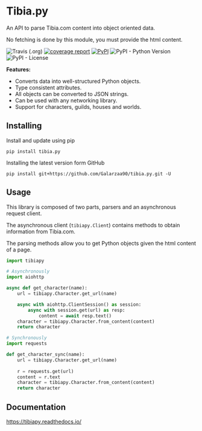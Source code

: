 # Tibia.py
An API to parse Tibia.com content into object oriented data.

No fetching is done by this module, you must provide the html content.

![Travis (.org)](https://img.shields.io/travis/Galarzaa90/tibia.py.svg)
[![coverage report](https://gitlab.com/Galarzaa90/tibia.py/badges/master/coverage.svg)](https://galarzaa90.gitlab.io/tibia.py/coverage/)
[![PyPI](https://img.shields.io/pypi/v/tibia.py.svg)](https://pypi.python.org/pypi/tibia.py/)
![PyPI - Python Version](https://img.shields.io/pypi/pyversions/tibia.py.svg)
![PyPI - License](https://img.shields.io/pypi/l/tibia.py.svg)

**Features:**

- Converts data into well-structured Python objects.
- Type consistent attributes.
- All objects can be converted to JSON strings.
- Can be used with any networking library.
- Support for characters, guilds, houses and worlds.

## Installing
Install and update using pip

```commandline
pip install tibia.py
```

Installing the latest version form GitHub

```commandline
pip install git+https://github.com/Galarzaa90/tibia.py.git -U
```

## Usage
This library is composed of two parts, parsers and an asynchronous request client.

The asynchronous client (`tibiapy.Client`) contains methods to obtain information from Tibia.com.

The parsing methods allow you to get Python objects given the html content of a page.

```python
import tibiapy

# Asynchronously
import aiohttp

async def get_character(name):
    url = tibiapy.Character.get_url(name)

    async with aiohttp.ClientSession() as session:
        async with session.get(url) as resp:
            content = await resp.text()
    character = tibiapy.Character.from_content(content)
    return character

# Synchronously
import requests

def get_character_sync(name):
    url = tibiapy.Character.get_url(name)
    
    r = requests.get(url)
    content = r.text
    character = tibiapy.Character.from_content(content)
    return character

```

## Documentation
https://tibiapy.readthedocs.io/
